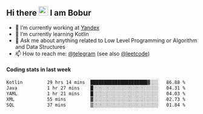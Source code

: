 ## Hi there <img src="https://media.giphy.com/media/hvRJCLFzcasrR4ia7z/giphy.gif" width="25px" height="25px"> I am Bobur

- 💼 I’m currently working at [Yandex](https://yandex.ru/)
- 🌱 I’m currently learning Kotlin
- 💬 Ask me about anything related to Low Level Programming or Algorithm and Data Structures
- 📫 How to reach me: [@telegram](https://t.me/octoant) (see also [@leetcode](https://leetcode.com/octoant/))    

#### Coding stats in last week

<!--START_SECTION:waka-->

```txt
Kotlin         29 hrs 14 mins  █████████████████████▓░░░   86.88 %
Java           1 hr 27 mins    █░░░░░░░░░░░░░░░░░░░░░░░░   04.31 %
YAML           1 hr 21 mins    █░░░░░░░░░░░░░░░░░░░░░░░░   04.03 %
XML            55 mins         ▓░░░░░░░░░░░░░░░░░░░░░░░░   02.73 %
SQL            37 mins         ▒░░░░░░░░░░░░░░░░░░░░░░░░   01.84 %
```

<!--END_SECTION:waka-->
